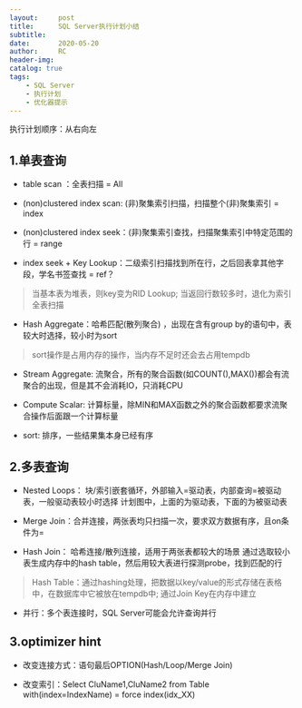 ```yaml
---
layout:     post
title:      SQL Server执行计划小结
subtitle:  	
date:       2020-05-20
author:     RC
header-img: 
catalog: true
tags:
    - SQL Server
    - 执行计划
    - 优化器提示
---
```


执行计划顺序：从右向左

## 1.单表查询

- table scan ：全表扫描 = All

- (non)clustered index scan: (非)聚集索引扫描，扫描整个(非)聚集索引 = index

- (non)clustered index seek：(非)聚集索引查找，扫描聚集索引中特定范围的行 = range

- index seek + Key Lookup：二级索引扫描找到所在行，之后回表拿其他字段，学名书签查找 = ref？

> 当基本表为堆表，则key变为RID Lookup; 当返回行数较多时，退化为索引全表扫描

- Hash Aggregate：哈希匹配(散列聚合) ，出现在含有group by的语句中，表较大时选择，较小时为sort

> sort操作是占用内存的操作，当内存不足时还会去占用tempdb

- Stream Aggregate: 流聚合，所有的聚合函数(如COUNT(),MAX())都会有流聚合的出现，但是其不会消耗IO，只消耗CPU

- Compute Scalar: 计算标量，除MIN和MAX函数之外的聚合函数都要求流聚合操作后面跟一个计算标量

- sort: 排序，一些结果集本身已经有序

## 2.多表查询

- Nested Loops： 块/索引嵌套循环，外部输入=驱动表，内部查询=被驱动表，一般驱动表较小时选择 
计划图中，上面的为驱动表，下面的为被驱动表

- Merge Join：合并连接，两张表均只扫描一次，要求双方数据有序，且on条件为=

- Hash Join： 哈希连接/散列连接，适用于两张表都较大的场景
通过选取较小表生成内存中的hash table，然后用较大表进行探测probe，找到匹配的行

> Hash Table：通过hashing处理，把数据以key/value的形式存储在表格中，在数据库中它被放在tempdb中; 通过Join Key在内存中建立

- 并行：多个表连接时，SQL Server可能会允许查询并行

## 3.optimizer hint

- 改变连接方式：语句最后OPTION(Hash/Loop/Merge Join)

- 改变索引：Select CluName1,CluName2 from Table with(index=IndexName) = force index(idx_XX)